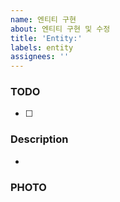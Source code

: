 ```yaml
---
name: 엔티티 구현
about: 엔티티 구현 및 수정
title: 'Entity:'
labels: entity
assignees: ''
---
```


### TODO

- [ ]

### Description

- 

### PHOTO
